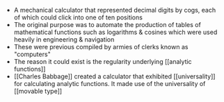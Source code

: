 - A mechanical calculator that represented decimal digits by cogs, each of which could click into one of ten positions 
- The original purpose was to automate the production of tables of mathematical functions such as logarithms & cosines which were used heavily in engineering & navigation
- These were previous compiled by armies of clerks known as "computers"
- The reason it could exist is the regularity underlying [[analytic functions]]
- [[Charles Babbage]] created a calculator that exhibited [[universality]] for calculating analytic functions. It made use of the universality of [[movable type]] 